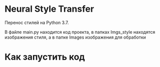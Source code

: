 # Neural Style Transfer
Перенос стилей на Python 3.7.

В файле main.py находится код проекта, в папках Imgs_style 
находятся изображения стиля, а в папке Images изображения для обработки

# Как запустить код




